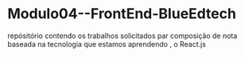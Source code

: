 # Modulo04--FrontEnd-BlueEdtech


repósitório contendo os trabalhos solicitados par composição de nota baseada na tecnologia que estamos aprendendo ,  o React.js
